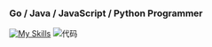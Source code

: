 ### Go / Java / JavaScript / Python Programmer

[![My Skills](https://skillicons.dev/icons?i=java,c,git,github,go,html,idea,java,jenkins,jquery,latex,less,linux,md,maven,mysql,neovim,nginx,obsidian,php,pinia,postgres,postman,powershell,py,pytorch,redis,spring,stackoverflow,tailwind,tensorflow,vim,vite,vscode,vue,windows,apple&theme=light)](https://skillicons.dev)
![代码](https://github-readme-stats.vercel.app/api/top-langs?username=lisheng-o&show_icons=true)
